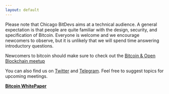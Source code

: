 ```yaml
---
layout: default
---
```


Please note that Chicago BitDevs aims at a technical audience. A general expectation is that people are quite familiar with the design, security, and specification of Bitcoin. Everyone is welcome and we encourage newcomers to observe, but it is unlikely that we will spend time answering introductory questions.

Newcomers to bitcoin should make sure to check out the [Bitcoin & Open Blockchain meetup](https://www.meetup.com/Bitcoin-Open-Blockchain-Community-Chicago/)

You can also find us on [Twitter](https://twitter.com/chibitdevs) and [Telegram](https://t.me/chibitdevs). Feel free to suggest topics for upcoming meetings.


**[Bitcoin WhitePaper](https://bitcoin.org/bitcoin.pdf)**
